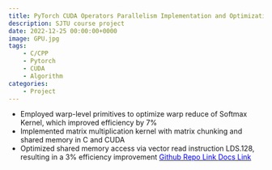 ```yaml
---
title: PyTorch CUDA Operators Parallelism Implementation and Optimization
description: SJTU course project
date: 2022-12-25 00:00:00+0000
image: GPU.jpg
tags: 
    - C/CPP
    - Pytorch
    - CUDA
    - Algorithm
categories:
    - Project
---
```


- Employed warp-level primitives to optimize warp reduce of Softmax Kernel, which improved efficiency by 7%
- Implemented matrix multiplication kernel with matrix chunking and shared memory in C and CUDA
- Optimized shared memory access via vector read instruction LDS.128, resulting in a 3% efficiency improvement
[<span style="color:blue"> Github Repo Link <span>](https://github.com/wangshanyw/PyTorch-CUDA-Operators-Implementation-and-Optimization)
[<span style="color:blue"> Docs Link <span>](https://docs.google.com/presentation/d/1uhkq8XJ8SvoxHUiech5nn_noU7b2TYk7/edit?usp=sharing&ouid=108660935975018643927&rtpof=true&sd=true)
